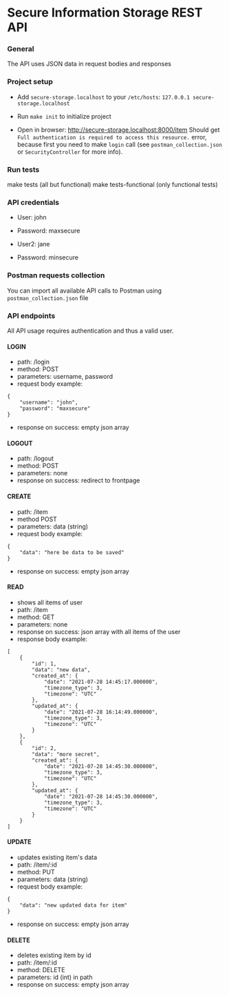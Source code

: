 # Secure Information Storage REST API

### General ###

The API uses JSON data in request bodies and responses

### Project setup

* Add `secure-storage.localhost` to your `/etc/hosts`: `127.0.0.1 secure-storage.localhost`

* Run `make init` to initialize project

* Open in browser: http://secure-storage.localhost:8000/item Should get `Full authentication is required to access this resource.` error, because first you need to make `login` call (see `postman_collection.json` or `SecurityController` for more info).

### Run tests

make tests (all but functional)
make tests-functional (only functional tests)

### API credentials

* User: john
* Password: maxsecure

* User2: jane
* Password: minsecure

### Postman requests collection

You can import all available API calls to Postman using `postman_collection.json` file

### API endpoints ###

All API usage requires authentication and thus a valid user. 

#### LOGIN ####
* path: /login
* method: POST
* parameters: username, password
* request body example:
```
{
    "username": "john",
    "password": "maxsecure"
}
```
* response on success: empty json array

#### LOGOUT ####
* path: /logout
* method: POST
* parameters: none
* response on success: redirect to frontpage

#### CREATE ####
* path: /item
* method POST
* parameters: data (string)
* request body example: 
```
{
	"data": "here be data to be saved"
}
```
* response on success: empty json array

#### READ ####
* shows all items of user
* path: /item
* method: GET
* parameters: none
* response on success: json array with all items of the user
* response body example:
```
[
    {
        "id": 1,
        "data": "new data",
        "created_at": {
            "date": "2021-07-28 14:45:17.000000",
            "timezone_type": 3,
            "timezone": "UTC"
        },
        "updated_at": {
            "date": "2021-07-28 16:14:49.000000",
            "timezone_type": 3,
            "timezone": "UTC"
        }
    },
    {
        "id": 2,
        "data": "more secret",
        "created_at": {
            "date": "2021-07-28 14:45:30.000000",
            "timezone_type": 3,
            "timezone": "UTC"
        },
        "updated_at": {
            "date": "2021-07-28 14:45:30.000000",
            "timezone_type": 3,
            "timezone": "UTC"
        }
    }
]
```

#### UPDATE ####
* updates existing item's data
* path: /item/:id
* method: PUT
* parameters: data (string)
* request body example: 
```
{
	"data": "new updated data for item"
}
```
* response on success: empty json array

#### DELETE ####
* deletes existing item by id
* path: /item/:id
* method: DELETE
* parameters: id (int) in path
* response on success: empty json array


